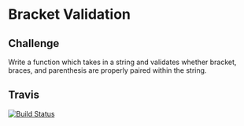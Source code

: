 # Bracket Validation

## Challenge

Write a function which takes in a string and validates whether bracket, braces, and parenthesis are properly paired within the string.

## Travis

[![Build Status](https://travis-ci.com/kris3579/Code-Challenge-31.svg?branch=master)](https://travis-ci.com/kris3579/Code-Challenge-31)
